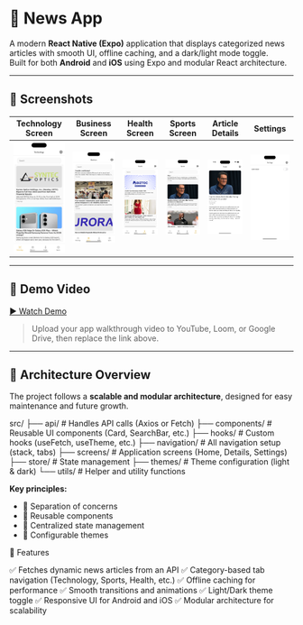 # 📰 News App

A modern **React Native (Expo)** application that displays categorized news articles with smooth UI, offline caching, and a dark/light mode toggle.  
Built for both **Android** and **iOS** using Expo and modular React architecture.

---

## 📸 Screenshots

| Technology Screen                                          | Business Screen                                          | Health Screen                                          | Sports Screen                                          | Article Details                                         | Settings                                                |
| ---------------------------------------------------------- | -------------------------------------------------------- | ------------------------------------------------------ | ------------------------------------------------------ | ------------------------------------------------------- | ------------------------------------------------------- |
| <img src="assets/screenshots/Technology.png" width="200"/> | <img src="assets/screenshots/Business.png" width="200"/> | <img src="assets/screenshots/Health.png" width="200"/> | <img src="assets/screenshots/Sports.png" width="200"/> | <img src="assets/screenshots/Details.png" width="200"/> | <img src="assets/screenshots/Setting.png" width="200"/> |

---

## 🎥 Demo Video

[▶️ Watch Demo](https://drive.google.com/file/d/18ijK89p6OttdJaHOi9-49truBiUxKaci/view?usp=sharing)

> Upload your app walkthrough video to YouTube, Loom, or Google Drive, then replace the link above.

---

## 🧱 Architecture Overview

The project follows a **scalable and modular architecture**, designed for easy maintenance and future growth.

src/
├── api/ # Handles API calls (Axios or Fetch)
├── components/ # Reusable UI components (Card, SearchBar, etc.)
├── hooks/ # Custom hooks (useFetch, useTheme, etc.)
├── navigation/ # All navigation setup (stack, tabs)
├── screens/ # Application screens (Home, Details, Settings)
├── store/ # State management
├── themes/ # Theme configuration (light & dark)
└── utils/ # Helper and utility functions

**Key principles:**

- 🔹 Separation of concerns
- 🔹 Reusable components
- 🔹 Centralized state management
- 🔹 Configurable themes

🧩 Features

✅ Fetches dynamic news articles from an API
✅ Category-based tab navigation (Technology, Sports, Health, etc.)
✅ Offline caching for performance
✅ Smooth transitions and animations
✅ Light/Dark theme toggle
✅ Responsive UI for Android and iOS
✅ Modular architecture for scalability
